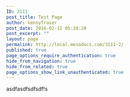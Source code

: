 ```yaml
---
ID: 3111
post_title: Test Page
author: kennyfraser
post_date: 2016-02-12 05:28:20
post_excerpt: ""
layout: page
permalink: http://local.mesodocs.com/3111-2/
published: true
page_options_require_authentication: true
hide_from_navigation: true
hide_from_related: true
page_options_show_link_unauthenticated: true
---
```

asdfasdfsdfsdf!s